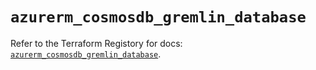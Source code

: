 # `azurerm_cosmosdb_gremlin_database`

Refer to the Terraform Registory for docs: [`azurerm_cosmosdb_gremlin_database`](https://registry.terraform.io/providers/hashicorp/azurerm/3.76.0/docs/resources/cosmosdb_gremlin_database).
